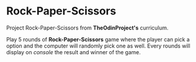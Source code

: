 # Rock-Paper-Scissors
Project Rock-Paper-Scissors from **TheOdinProject's** curriculum.

Play 5 rounds of **Rock-Paper-Scissors** game where the player can pick a option and the computer will randomly pick one as well.
Every rounds will display on _console_ the result and winner of the game.
